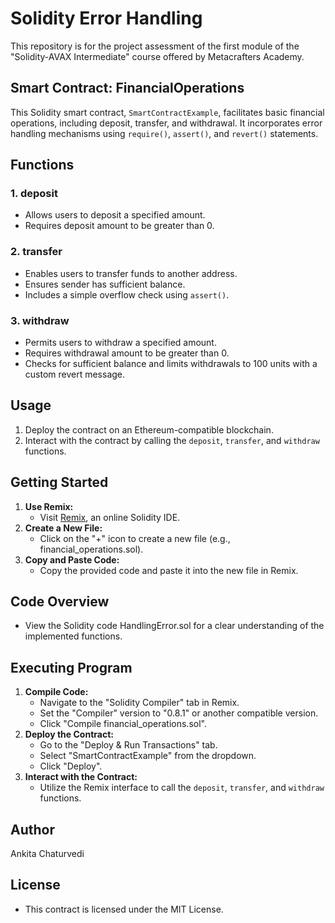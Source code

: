 # Solidity Error Handling 
This repository is for the project assessment of the first module of the "Solidity-AVAX Intermediate" course offered by Metacrafters Academy.
## Smart Contract: FinancialOperations
This Solidity smart contract, `SmartContractExample`, facilitates basic financial operations, including deposit, transfer, and withdrawal. It incorporates error handling mechanisms using `require()`, `assert()`, and `revert()` statements.
## Functions
### 1. deposit
- Allows users to deposit a specified amount.
- Requires deposit amount to be greater than 0.
### 2. transfer
- Enables users to transfer funds to another address.
- Ensures sender has sufficient balance.
- Includes a simple overflow check using `assert()`.
### 3. withdraw
- Permits users to withdraw a specified amount.
- Requires withdrawal amount to be greater than 0.
- Checks for sufficient balance and limits withdrawals to 100 units with a custom revert message.
## Usage
1. Deploy the contract on an Ethereum-compatible blockchain.
2. Interact with the contract by calling the `deposit`, `transfer`, and `withdraw` functions.
## Getting Started
1. **Use Remix:**
   - Visit [Remix](https://remix.ethereum.org/), an online Solidity IDE.
2. **Create a New File:**
   - Click on the "+" icon to create a new file (e.g., financial_operations.sol).
3. **Copy and Paste Code:**
   - Copy the provided code and paste it into the new file in Remix.
## Code Overview
- View the Solidity code HandlingError.sol for a clear understanding of the implemented functions.
## Executing Program
1. **Compile Code:**
   - Navigate to the "Solidity Compiler" tab in Remix.
   - Set the "Compiler" version to "0.8.1" or another compatible version.
   - Click "Compile financial_operations.sol".
2. **Deploy the Contract:**
   - Go to the "Deploy & Run Transactions" tab.
   - Select "SmartContractExample" from the dropdown.
   - Click "Deploy".
3. **Interact with the Contract:**
   - Utilize the Remix interface to call the `deposit`, `transfer`, and `withdraw` functions.
## Author
Ankita Chaturvedi
## License
- This contract is licensed under the MIT License.
